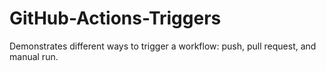 # GitHub-Actions-Triggers
Demonstrates different ways to trigger a workflow: push, pull request, and manual run.
